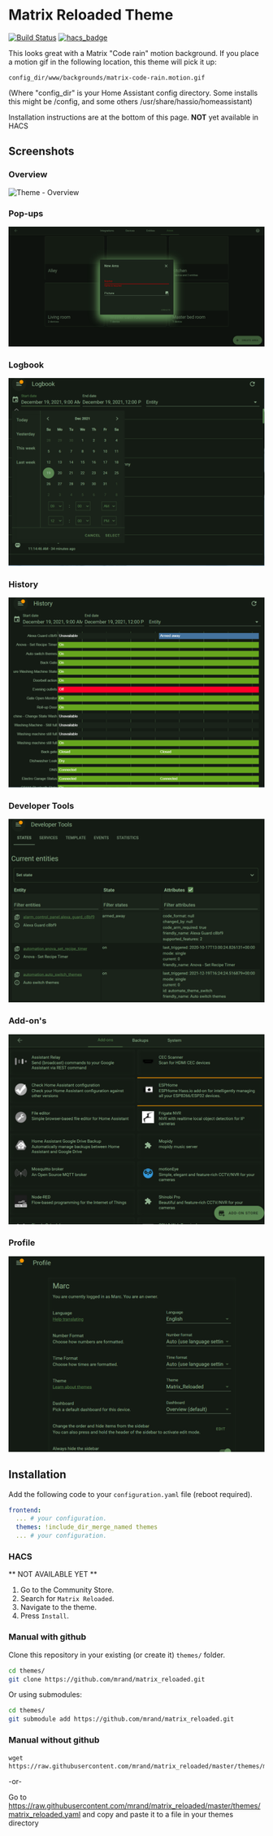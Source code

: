 # Matrix Reloaded Theme

[![Build Status](https://github.com/home-assistant-community-themes/template/workflows/.github/workflows/workflow.yml/badge.svg)](https://github.com/home-assistant-community-themes/template/actions)
[![hacs_badge](https://img.shields.io/badge/HACS-Default-orange.svg)](https://github.com/custom-components/hacs)


This looks great with a Matrix "Code rain" motion background.  If you place a motion gif in the following location,  this theme will pick it up:

```
config_dir/www/backgrounds/matrix-code-rain.motion.gif
```

(Where "config_dir" is your Home Assistant config directory.  Some installs this might be /config, and some others /usr/share/hassio/homeassistant)

Installation instructions are at the bottom of this page.
**NOT** yet available in HACS
  
## Screenshots

### Overview

![Theme - Overview](./docs/theme-overview.gif)

### Pop-ups

![Theme - Pop-ups](./docs/theme-popup.png)

### Logbook

![Theme - Logbook](./docs/theme-logbook.png)

### History

![Theme - History](./docs/theme-history.png)

### Developer Tools

![Theme - Developer Tools](./docs/theme-developer-tools.png)

### Add-on's

![Theme - Configuration](./docs/theme-addons.png)

### Profile

![Theme - Profile](./docs/theme-profile.png)

## Installation

Add the following code to your `configuration.yaml` file (reboot required).

```yaml
frontend:
  ... # your configuration.
  themes: !include_dir_merge_named themes
  ... # your configuration.
```

### HACS

** NOT AVAILABLE YET **
1. Go to the Community Store.
2. Search for `Matrix Reloaded`.
3. Navigate to the theme.
4. Press `Install`.

### Manual with github

Clone this repository in your existing (or create it) `themes/` folder.

```bash
cd themes/
git clone https://github.com/mrand/matrix_reloaded.git
```

Or using submodules:

```bash
cd themes/
git submodule add https://github.com/mrand/matrix_reloaded.git
```

### Manual without github
```
wget https://raw.githubusercontent.com/mrand/matrix_reloaded/master/themes/matrix_reloaded.yaml
```

-or-

Go to https://raw.githubusercontent.com/mrand/matrix_reloaded/master/themes/matrix_reloaded.yaml and copy and paste it to a file in your themes directory

